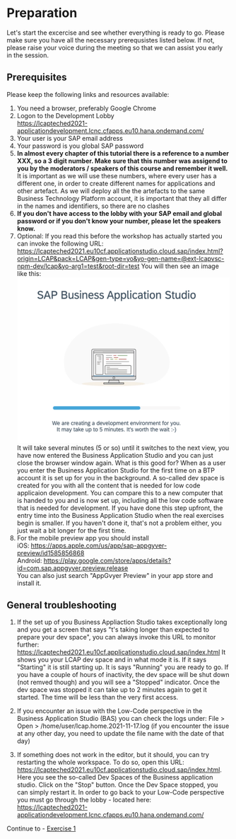 # Preparation

Let's start the excercise and see whether everything is ready to go.
Please make sure you have all the necessary prerequsistes listed below. If not, please raise your voice during the meeting so that we can assist you early in the session.

## Prerequisites
Please keep the following links and resources available:

1. You need a browser, preferably Google Chrome
1. Logon to the Development Lobby  
https://lcapteched2021-applicationdevelopment.lcnc.cfapps.eu10.hana.ondemand.com/
1. Your user is your SAP email address
1. Your password is you global SAP password
1. **In almost every chapter of this tutorial there is a reference to a number XXX, so a 3 digit number. Make sure that this number was assigend to you by the moderators / speakers of this course and remember it well.** It is important as we will use these numbers, where every user has a different one, in order to create different names for applications and other artefact. As we will deploy all the the artefacts to the same Business Technology Platform account, it is important that they all differ in the names and identifiers, so there are no clashes 
1. **If you don't have access to the lobby with your SAP email and global password or if you don't know your number, please let the speakers know.**
1. Optional: If you read this before the workshop has actually started you can invoke the following URL: https://lcapteched2021.eu10cf.applicationstudio.cloud.sap/index.html?origin=LCAP&pack=LCAP&gen-type=yo&yo-gen-name=@ext-lcapvsc-npm-dev/lcap&yo-arg1=test&root-dir=test You will then see an image like this:
![](/exercises/ex0/images/LCAP_01.png)
It will take several minutes (5 or so) until it switches to the next view, you have now entered the Business Application Studio and you can just close the browser window again.
What is this good for? When as a user you enter the Business Application Studio for the first time on a BTP account it is set up for you in the background. A so-called dev space is created for you with all the content that is needed for low code applicaion development. You can compare this to a new computer that is handed to you and is now set up, including all the low code software that is needed for development. If you have done this step upfront, the entry time into the Business Application Studio when the real exercises begin is smaller. If you haven't done it, that's not a problem either, you just wait a bit longer for the first time.
1. For the mobile preview app you should install  
iOS: https://apps.apple.com/us/app/sap-appgyver-preview/id1585856868  
Android: https://play.google.com/store/apps/details?id=com.sap.appgyver.preview.release  
You can also just search "AppGvyer Preview" in your app store and install it.

## General troubleshooting

1. If the set up of you Business Appliaction Studio takes exceptionally long and you get a screen that says "t's taking longer than expected to prepare your dev space", you can always invoke this URL to monitor further:
https://lcapteched2021.eu10cf.applicationstudio.cloud.sap/index.html
It shows you your LCAP dev space and in what mode it is. If it says "Starting" it is still starting up. It is says "Running" you are ready to go. If you have a couple of hours of inactivity, the dev space will be shut down (not remved though) and you will see a "Stopped" indicator. Once the dev space was stopped it can take up to 2 minutes again to get it started. The time will be less than the very first access.

1. If you encounter an issue with the Low-Code perspective in the Business Application Studio (BAS) you can check the logs under: File > Open > /home/user/lcap.home.2021-11-17.log (if you encounter the issue at any other day, you need to update the file name with the date of that day)

1. If something does not work in the editor, but it should, you can try restarting the whole workspace. To do so, open this URL: https://lcapteched2021.eu10cf.applicationstudio.cloud.sap/index.html.  
Here you see the so-called Dev Spaces of the Business application studio. Click on the "Stop" button. Once the Dev Space stopped, you can simply restart it. In order to go back to your Low-Code perspective you must go through the lobby - located here:  
https://lcapteched2021-applicationdevelopment.lcnc.cfapps.eu10.hana.ondemand.com/



Continue to - [Exercise 1](../ex1/README.md)
